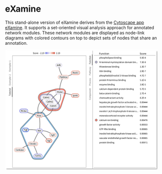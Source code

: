 eXamine
=======

This stand-alone version of eXamine derives from the [Cytoscape app eXamine](https://github.com/ls-cwi/eXamine).
It supports a set-oriented visual analysis approach for annotated network modules.
These network modules are displayed as node-link diagrams with colored contours
on top to depict sets of nodes that share an annotation.

![Screenshot](doc/screenshot.png)
